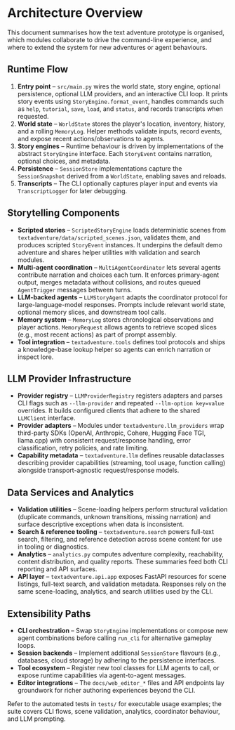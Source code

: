 # Architecture Overview

This document summarises how the text adventure prototype is organised, which
modules collaborate to drive the command-line experience, and where to extend
the system for new adventures or agent behaviours.

## Runtime Flow

1. **Entry point** – `src/main.py` wires the world state, story engine, optional
   persistence, optional LLM providers, and an interactive CLI loop. It prints
   story events using `StoryEngine.format_event`, handles commands such as
   `help`, `tutorial`, `save`, `load`, and `status`, and records transcripts when
   requested.
2. **World state** – `WorldState` stores the player's location, inventory,
   history, and a rolling `MemoryLog`. Helper methods validate inputs, record
   events, and expose recent actions/observations to agents.
3. **Story engines** – Runtime behaviour is driven by implementations of the
   abstract `StoryEngine` interface. Each `StoryEvent` contains narration,
   optional choices, and metadata.
4. **Persistence** – `SessionStore` implementations capture the
   `SessionSnapshot` derived from a `WorldState`, enabling saves and reloads.
5. **Transcripts** – The CLI optionally captures player input and events via
   `TranscriptLogger` for later debugging.

## Storytelling Components

- **Scripted stories** – `ScriptedStoryEngine` loads deterministic scenes from
  `textadventure/data/scripted_scenes.json`, validates them, and produces
  scripted `StoryEvent` instances. It underpins the default demo adventure and
  shares helper utilities with validation and search modules.
- **Multi-agent coordination** – `MultiAgentCoordinator` lets several agents
  contribute narration and choices each turn. It enforces primary-agent output,
  merges metadata without collisions, and routes queued `AgentTrigger`
  messages between turns.
- **LLM-backed agents** – `LLMStoryAgent` adapts the coordinator protocol for
  large-language-model responses. Prompts include relevant world state,
  optional memory slices, and downstream tool calls.
- **Memory system** – `MemoryLog` stores chronological observations and player
  actions. `MemoryRequest` allows agents to retrieve scoped slices (e.g., most
  recent actions) as part of prompt assembly.
- **Tool integration** – `textadventure.tools` defines tool protocols and ships
  a knowledge-base lookup helper so agents can enrich narration or inspect
  lore.

## LLM Provider Infrastructure

- **Provider registry** – `LLMProviderRegistry` registers adapters and parses
  CLI flags such as `--llm-provider` and repeated `--llm-option key=value`
  overrides. It builds configured clients that adhere to the shared
  `LLMClient` interface.
- **Provider adapters** – Modules under `textadventure.llm_providers` wrap
  third-party SDKs (OpenAI, Anthropic, Cohere, Hugging Face TGI, llama.cpp)
  with consistent request/response handling, error classification, retry
  policies, and rate limiting.
- **Capability metadata** – `textadventure.llm` defines reusable dataclasses
  describing provider capabilities (streaming, tool usage, function calling)
  alongside transport-agnostic request/response models.

## Data Services and Analytics

- **Validation utilities** – Scene-loading helpers perform structural
  validation (duplicate commands, unknown transitions, missing narration) and
  surface descriptive exceptions when data is inconsistent.
- **Search & reference tooling** – `textadventure.search` powers full-text
  search, filtering, and reference detection across scene content for use in
  tooling or diagnostics.
- **Analytics** – `analytics.py` computes adventure complexity, reachability,
  content distribution, and quality reports. These summaries feed both CLI
  reporting and API surfaces.
- **API layer** – `textadventure.api.app` exposes FastAPI resources for scene
  listings, full-text search, and validation metadata. Responses rely on the
  same scene-loading, analytics, and search utilities used by the CLI.

## Extensibility Paths

- **CLI orchestration** – Swap `StoryEngine` implementations or compose new
  agent combinations before calling `run_cli` for alternative gameplay loops.
- **Session backends** – Implement additional `SessionStore` flavours (e.g.,
  databases, cloud storage) by adhering to the persistence interfaces.
- **Tool ecosystem** – Register new tool classes for LLM agents to call, or
  expose runtime capabilities via agent-to-agent messages.
- **Editor integrations** – The `docs/web_editor_*` files and API endpoints
  lay groundwork for richer authoring experiences beyond the CLI.

Refer to the automated tests in `tests/` for executable usage examples; the
suite covers CLI flows, scene validation, analytics, coordinator behaviour, and
LLM prompting.
